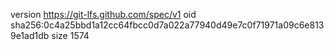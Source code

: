 version https://git-lfs.github.com/spec/v1
oid sha256:0c4a25bbd1a12cc64fbcc0d7a022a77940d49e7c0f71971a09c6e8139e1ad1db
size 1574
